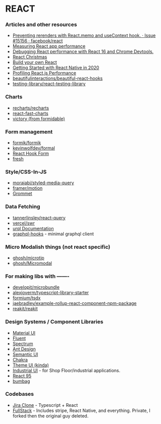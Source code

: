 # REACT

### Articles and other resources

* [Preventing rerenders with React.memo and useContext hook. · Issue #15156 · facebook/react](https://github.com/facebook/react/issues/15156)
* [Measuring React app performance](https://www.debugbear.com/blog/measuring-react-app-performance)
* [Debugging React performance with React 16 and Chrome Devtools.](https://building.calibreapp.com/debugging-react-performance-with-react-16-and-chrome-devtools-c90698a522ad)
* [React Christmas](https://react.christmas/)
* [Build your own React](https://pomb.us/build-your-own-react/)
* [Getting Started with React Native in 2020](https://blog.soshace.com/getting-started-with-react-native-in-2020/)
* [Profiling React.js Performance](https://addyosmani.com/blog/profiling-react-js/)
* [beautifulinteractions/beautiful-react-hooks](https://github.com/beautifulinteractions/beautiful-react-hooks)
* [testing-library/react-testing-library](https://github.com/kentcdodds/react-testing-library)

### Charts
* [recharts/recharts](https://github.com/recharts/recharts)
* [react-fast-charts](https://github.com/Debdut/react-fast-charts)
* [victory (from formidable)](https://github.com/FormidableLabs/victory)

### Form management

* [formik/formik](https://github.com/jaredpalmer/formik)
* [kevinwolfdev/formal](https://github.com/iamkevinwolf/formal/tree/master/packages/formal-web)
* [React Hook Form](https://react-hook-form.com/)
* [fresh](https://github.com/leveluptuts/fresh)

### Style/CSS-In-JS

* [morajabi/styled-media-query](https://github.com/morajabi/styled-media-query)
* [framer/motion](https://github.com/framer/motion)
* [Grommet](https://v2.grommet.io/)

### Data Fetching

* [tannerlinsley/react-query](https://github.com/tannerlinsley/react-query)
* [vercel/swr](https://github.com/zeit/swr)
* [urql Documentation](https://formidable.com/open-source/urql/docs/graphcache/offline/)
* [graphql-hooks](https://github.com/nearform/graphql-hooks) - minimal graphql client

### Micro Modalish things (not react specific)

* [ghosh/microtip](https://github.com/ghosh/microtip)
* [ghosh/Micromodal](https://github.com/Ghosh/micromodal)


### For making libs with ——-

* [developit/microbundle](https://github.com/developit/microbundle)
* [alexjoverm/typescript-library-starter](https://github.com/alexjoverm/typescript-library-starter)
* [formium/tsdx](https://github.com/formium/tsdx)
* [jaebradley/example-rollup-react-component-npm-package](https://github.com/jaebradley/example-rollup-react-component-npm-package)
* [reakit/reakit](https://github.com/reakit/reakit)

### Design Systems / Component Libraries

* [Material UI](https://material-ui.com/)
* [Fluent](https://www.microsoft.com/design/fluent/)
* [Spectrum](https://spectrum.adobe.com/)
* [Ant Design](https://ant.design/)
* [Semantic UI](https://semantic-ui.com/)
* [Chakra](https://chakra-ui.com/)
* [Theme UI (kinda)](https://theme-ui.com/)
* [Industrial UI](https://github.com/Actyx/industrial-ui) - for Shop Floor/industrial applications.
* [React 95](https://github.com/irskep/ninetyfive)
* [bumbag](https://github.com/bumbag/bumbag-ui)


### Codebases

- [Jira Clone](https://github.com/oldboyxx/jira_clone) - Typescript + React
- [FullStack](https://github.com/johncalvinroberts/fullstack) - Includes stripe, React Native, and everything. Private, I forked then the original guy deleted.
